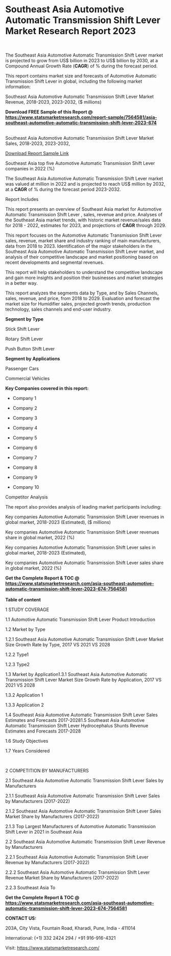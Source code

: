 <h1>Southeast Asia Automotive Automatic Transmission Shift Lever Market Research Report 2023</h1><br/><p>The Southeast Asia Automotive Automatic Transmission Shift Lever market is projected to grow from US$ billion in 2023 to US$ billion by 2030, at a Compound Annual Growth Rate (<strong>CAGR</strong>) of % during the forecast period.</p><p>
 
 This report contains market size and forecasts of Automotive Automatic Transmission Shift Lever in global, including the following market information:</p><p>
 
 Southeast Asia Automotive Automatic Transmission Shift Lever Market Revenue, 2018-2023, 2023-2032, ($ millions)</p><div><b>Download FREE Sample of this Report @ <a href="https://www.statsmarketresearch.com/download-free-sample/7564581/asia-southeast-automotive-automatic-transmission-shift-lever-2023-674">https://www.statsmarketresearch.com/report-sample/7564581/asia-southeast-automotive-automatic-transmission-shift-lever-2023-674</a></b></div><br><p>
 
 Southeast Asia Automotive Automatic Transmission Shift Lever Market Sales, 2018-2023, 2023-2032,</p><p><a href="https://www.statsmarketresearch.com/download-free-sample/7564581/asia-southeast-automotive-automatic-transmission-shift-lever-2023-674">Download Report Sample Link</a></p><p>
 
 Southeast Asia top five Automotive Automatic Transmission Shift Lever companies in 2022 (%)</p><p>
 
 The Southeast Asia Automotive Automatic Transmission Shift Lever market was valued at million in 2022 and is projected to reach US$ million by 2032, at a <strong>CAGR</strong> of % during the forecast period 2023-2032.</p><p>
 
 Report Includes</p><p>
 
 This report presents an overview of Southeast Asia market for Automotive Automatic Transmission Shift Lever , sales, revenue and price. Analyses of the Southeast Asia market trends, with historic market revenue/sales data for 2018 - 2022, estimates for 2023, and projections of <strong>CAGR</strong> through 2029.</p><p>
 
 This report focuses on the Automotive Automatic Transmission Shift Lever sales, revenue, market share and industry ranking of main manufacturers, data from 2018 to 2023. Identification of the major stakeholders in the Southeast Asia Automotive Automatic Transmission Shift Lever market, and analysis of their competitive landscape and market positioning based on recent developments and segmental revenues.</p><p>
 
 This report will help stakeholders to understand the competitive landscape and gain more insights and position their businesses and market strategies in a better way.</p><p>
 
 This report analyzes the segments data by Type, and by Sales Channels, sales, revenue, and price, from 2018 to 2029. Evaluation and forecast the market size for Humidifier sales, projected growth trends, production technology, sales channels and end-user industry.</p><p>
 
  <strong>Segment by Type</strong></p><p>
 
 Stick Shift Lever</p><p>Rotary Shift Lever</p><p>Push Button Shift Lever</p><p>
 
 <strong> Segment <strong><strong>by Applications</strong></strong></strong></p><p>
 
 Passenger Cars</p><p>Commercial Vehicles</p><p><strong>Key Companies covered in this report:</strong></p><p>
 
 </p><ul><p></p><li>Company 1</li><p></p><li>Company 2</li><p></p><li>Company 3</li><p></p><li>Company 4</li><p></p><li>Company 5</li><p></p><li>Company 6</li><p></p><li>Company 7</li><p></p><li>Company 8</li><p></p><li>Company 9</li><p></p><li>Company 10</li><p></p></ul><p>Competitor Analysis</p><p>
 
 The report also provides analysis of leading market participants including:</p><p>
 
 Key companies Automotive Automatic Transmission Shift Lever revenues in global market, 2018-2023 (Estimated), ($ millions)</p><p>
 
 Key companies Automotive Automatic Transmission Shift Lever revenues share in global market, 2022 (%)</p><p>
 
 Key companies Automotive Automatic Transmission Shift Lever sales in global market, 2018-2023 (Estimated),</p><p>
 
 Key companies Automotive Automatic Transmission Shift Lever sales share in global market, 2022 (%)</p><div><b>Get the Complete Report & TOC @ <a href="https://www.statsmarketresearch.com/asia-southeast-automotive-automatic-transmission-shift-lever-2023-674-7564581">https://www.statsmarketresearch.com/asia-southeast-automotive-automatic-transmission-shift-lever-2023-674-7564581</a></b></div><br><b>Table of content</b><p>1 STUDY COVERAGE<br />
 
 1.1 Automotive Automatic Transmission Shift Lever Product Introduction<br />
 
 1.2 Market by Type<br />
 
 1.2.1 Southeast Asia Automotive Automatic Transmission Shift Lever Market Size Growth Rate by Type, 2017 VS 2021 VS 2028<br />
 
 1.2.2 Type1<br />
 
 1.2.3 Type2<br />
 
 1.3 Market by Application1.3.1 Southeast Asia Automotive Automatic Transmission Shift Lever Market Size Growth Rate by Application, 2017 VS 2021 VS 2028<br />
 
 1.3.2 Application 1<br />
 
 1.3.3 Application 2<br />
 
 1.4 Southeast Asia Automotive Automatic Transmission Shift Lever Sales Estimates and Forecasts 2017-20281.5 Southeast Asia Automotive Automatic Transmission Shift Lever Hydrocephalus Shunts Revenue Estimates and Forecasts 2017-2028<br />
 
 1.6 Study Objectives<br />
 
 1.7 Years Considered<br />
 
 <br />
 
 2 COMPETITION BY MANUFACTURERS<br />
 
 2.1 Southeast Asia Automotive Automatic Transmission Shift Lever Sales by Manufacturers<br />
 
 2.1.1 Southeast Asia Automotive Automatic Transmission Shift Lever Sales by Manufacturers (2017-2022)<br />
 
 2.1.2 Southeast Asia Automotive Automatic Transmission Shift Lever Sales Market Share by Manufacturers (2017-2022)<br />
 
 2.1.3 Top Largest Manufacturers of Automotive Automatic Transmission Shift Lever in 2021 in Southeast Asia<br />
 
 2.2 Southeast Asia Automotive Automatic Transmission Shift Lever Revenue by Manufacturers<br />
 
 2.2.1 Southeast Asia Automotive Automatic Transmission Shift Lever Revenue by Manufacturers (2017-2022)<br />
 
 2.2.2 Southeast Asia Automotive Automatic Transmission Shift Lever Revenue Market Share by Manufacturers (2017-2022)<br />
 
 2.2.3 Southeast Asia To<br><div><b>Get the Complete Report & TOC @ <a href="https://www.statsmarketresearch.com/asia-southeast-automotive-automatic-transmission-shift-lever-2023-674-7564581">https://www.statsmarketresearch.com/asia-southeast-automotive-automatic-transmission-shift-lever-2023-674-7564581</a></b></div></p>
 
 <b>CONTACT US:</b><br>
 
 203A, City Vista, Fountain Road, Kharadi, Pune, India - 411014 <br>
 
 International: (+1) 332 2424 294 / +91 916-916-4321<br>
 
 Visit: <a href="https://www.statsmarketresearch.com/">https://www.statsmarketresearch.com/</a>
 
 <br>